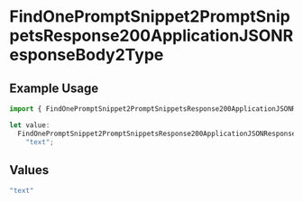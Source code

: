 # FindOnePromptSnippet2PromptSnippetsResponse200ApplicationJSONResponseBody2Type

## Example Usage

```typescript
import { FindOnePromptSnippet2PromptSnippetsResponse200ApplicationJSONResponseBody2Type } from "@orq-ai/node/models/operations";

let value:
  FindOnePromptSnippet2PromptSnippetsResponse200ApplicationJSONResponseBody2Type =
    "text";
```

## Values

```typescript
"text"
```